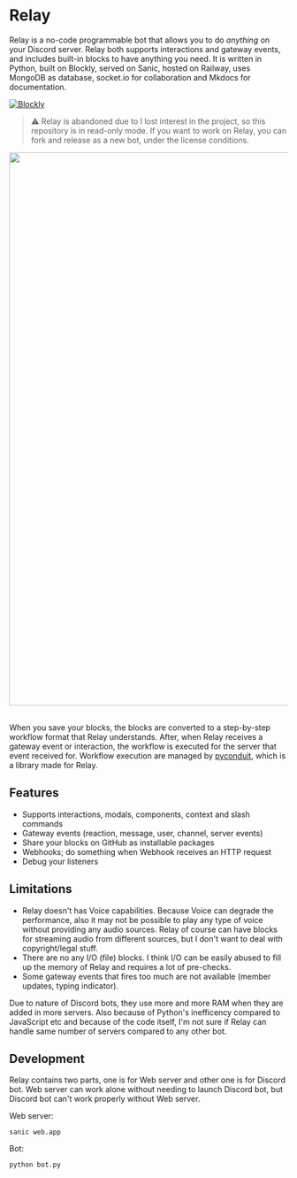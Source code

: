 # Relay

Relay is a no-code programmable bot that allows you to do _anything_ on your Discord server. Relay both supports interactions and gateway events, and includes built-in blocks to have anything you need. It is written in Python, built on Blockly, served on Sanic, hosted on Railway, uses MongoDB as database, socket.io for collaboration and Mkdocs for documentation.

[![Blockly](https://svgshare.com/i/gjM.svg)](https://developers.google.com/blockly)

> ⚠ Relay is abandoned due to I lost interest in the project, so this repository is in read-only mode. If you want to work on Relay, you can fork and release as a new bot, under the license conditions.

<div align="center">
   <img src="https://i.imgur.com/s6aEhtd.png" width="1000">
</div>
<br>

When you save your blocks, the blocks are converted to a step-by-step workflow format that Relay understands. After, when Relay receives a gateway event or interaction, the workflow is executed for the server that event received for. Workflow execution are managed by [pyconduit](https://github.com/ysfchn/pyconduit), which is a library made for Relay. 

## Features

* Supports interactions, modals, components, context and slash commands
* Gateway events (reaction, message, user, channel, server events)
* Share your blocks on GitHub as installable packages
* Webhooks; do something when Webhook receives an HTTP request
* Debug your listeners

## Limitations

* Relay doesn't has Voice capabilities. Because Voice can degrade the performance, also it may not be possible to play any type of voice without providing any audio sources. Relay of course can have blocks for streaming audio from different sources, but I don't want to deal with copyright/legal stuff. 
* There are no any I/O (file) blocks. I think I/O can be easily abused to fill up the memory of Relay and requires a lot of pre-checks.
* Some gateway events that fires too much are not available (member updates, typing indicator).

Due to nature of Discord bots, they use more and more RAM when they are added in more servers. Also because of Python's inefficency compared to JavaScript etc and because of the code itself, I'm not sure if Relay can handle same number of servers compared to any other bot.

## Development

Relay contains two parts, one is for Web server and other one is for Discord bot. Web server can work alone without needing to launch Discord bot, but Discord bot can't work properly without Web server.

Web server:

```
sanic web.app
```

Bot:

```
python bot.py
```
